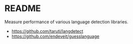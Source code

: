 README
======

Measure performance of various language detection libraries.

* https://github.com/taruti/langdetect
* https://github.com/endeveit/guesslanguage

